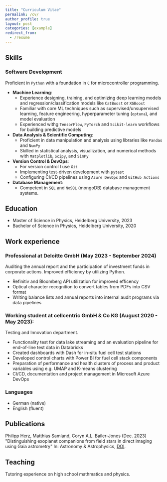 ```yaml
---
title: "Curriculum Vitae"
permalink: /cv/
author_profile: true
layout: post
categories: [example] 
redirect_from:
  - /resume
---
```


## Skills

### Software Development
Proficient in `Python` with a foundation in ```C``` for microcontroller programming.
* **Machine Learning**: 
  - Experience designing, training, and optimizing deep learning models and regression/classification models like ```CatBoost``` or ```XGBoost```
  - Familiar with core ML techniques such as supervised/unsupervised learning, feature engineering, hyperparameter tuning (```optuna```), and model evaluation
  - Experienced withg ```TensorFlow```, ```PyTorch``` and ```Scikit-learn``` workflows for building predictive models
* **Data Analysis & Scientific Computing**: 
  - Proficient in data manipulation and analysis using libraries like ```Pandas``` and ```NumPy```
  - Skilled in statistical analysis, visualization, and numerical methods with ```Matplotlib```, ```Scipy```, and ```SimPy```
* **Version Control & DevOps**: 
  - For version control I use ```Git```
  - Implementing test-driven development with ```pytest```
  - Configuring CI/CD pipelines using ```Azure DevOps``` and ```GitHub Actions```
* **Database Management**: 
  - Competent in ```SQL``` and ```NoSQL``` (mongoDB) database management systems.


## Education
* Master of Science in Physics, Heidelberg University, 2023
* Bachelor of Science in Physics, Heidelberg University, 2020

## Work experience
### Professional at Deloitte GmbH (May 2023 - September 2024)

Auditing the annual report and the participation of investment funds in corporate actions. Improved efficiency by utilizing Python.
  * Refinitiv and Bloomberg API utilization for improved efficency
  * Optical character recognition to convert tables from PDFs into CSV format
  * Writing balance lists and annual reports into internal audit programs via data pipelines

### Working student at cellcentric GmbH & Co KG (August 2020 - May 2023):

Testing and Innovation department.
* Functionality test for data lake streaming and an evaluation pipeline for end-of-line test data in
Databricks
* Created dashboards with Dash for in-situ fuel cell test stations
* Developed control charts with Power BI for fuel cell stack components
* Preparation of performance and health clusters of process and product variables using e.g.
UMAP and K-means clustering
* CI/CD, documentation and project management in Microsoft Azure DevOps

### Languages
* German (native)
* English (fluent)

## Publications
Philipp Herz, Matthias Samland, Coryn A.L. Bailer-Jones (Dec. 2023) "Distinguishing exoplanet companions from field stars in direct imaging using Gaia astrometry" In: Astronomy & Astrophysics, [DOI](https://doi.org/10.1051/0004-6361/202348496).
  
## Teaching
Tutoring experience on high school mathmatics and physics.
